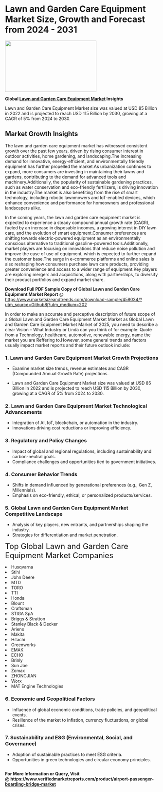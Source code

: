 <H1>Lawn and Garden Care Equipment Market Size, Growth and Forecast from 2024 - 2031</H1><img class="aligncenter size-medium wp-image-584254" src="https://thirdeyenews.in/wp-content/uploads/2024/09/Global-Market-Research-300x168.jpeg" alt="" width="300" height="168" /><p><strong>Global&nbsp;<a href="https://www.marketsizeandtrends.com/download-sample/458034/?utm_source=Github8j?utm_medium=202">Lawn and Garden Care Equipment Market</a> Insights</strong></p><p>Lawn and Garden Care Equipment Market size was valued at USD 85 Billion in 2022 and is projected to reach USD 115 Billion by 2030, growing at a CAGR of 5% from 2024 to 2030.</p><p><h2>Market Growth Insights</h2> <p>The lawn and garden care equipment market has witnessed consistent growth over the past few years, driven by rising consumer interest in outdoor activities, home gardening, and landscaping.The increasing demand for innovative, energy-efficient, and environmentally friendly equipment has further propelled the market.As urbanization continues to expand, more consumers are investing in maintaining their lawns and gardens, contributing to the demand for advanced tools and machinery.Additionally, the popularity of sustainable gardening practices, such as water conservation and eco-friendly fertilizers, is driving innovation in the industry.The market is also benefiting from the rise of smart technology, including robotic lawnmowers and IoT-enabled devices, which enhance convenience and performance for homeowners and professional landscapers alike.</p> <p>In the coming years, the lawn and garden care equipment market is expected to experience a steady compound annual growth rate (CAGR), fueled by an increase in disposable incomes, a growing interest in DIY lawn care, and the evolution of smart equipment.Consumer preferences are shifting towards electric-powered equipment as an environmentally conscious alternative to traditional gasoline-powered tools.Additionally, market players are focusing on innovations that reduce noise pollution and improve the ease of use of equipment, which is expected to further expand the customer base.The surge in e-commerce platforms and online sales is also reshaping how consumers purchase lawn care products, providing greater convenience and access to a wider range of equipment.Key players are exploring mergers and acquisitions, along with partnerships, to diversify their product portfolios and expand market share.</p> <p><span class=""><strong>Download Full PDF Sample Copy of Global Lawn and Garden Care Equipment Market Report</strong> @ <a href="https://www.marketsizeandtrends.com/download-sample/458034/?utm_source=Github8j?utm_medium=202" target="_blank">https://www.marketsizeandtrends.com/download-sample/458034/?utm_source=Github8j?utm_medium=202</a></span></p><p>In order to make an accurate and perceptive description of future scope of a Global&nbsp;Lawn and Garden Care Equipment Market Market as Global&nbsp;Lawn and Garden Care Equipment Market Market of 2025, you need to describe a clear Vision &ndash; What Industry or Linda can you think of for example: Quote from a Technology, healthcare, automotive, renewable energy, name the market you are Reffering to.However, some general trends and factors usually impact market reports and their future outlook include:</p><h3>1.&nbsp;<strong>Lawn and Garden Care Equipment Market Growth Projections</strong></h3><ul><li>Examine market size trends, revenue estimates and CAGR (Compounded Annual Growth Rate) projections.</li><li><p>Lawn and Garden Care Equipment Market size was valued at USD 85 Billion in 2022 and is projected to reach USD 115 Billion by 2030, growing at a CAGR of 5% from 2024 to 2030.</p></li></ul><h3>2.&nbsp;<strong>Lawn and Garden Care Equipment Market Technological Advancements</strong></h3><ul><li>Integration of AI, IoT, blockchain, or automation in the industry.</li><li>Innovations driving cost reductions or improving efficiency.</li></ul><h3>3.&nbsp;<strong>Regulatory and Policy Changes</strong></h3><ul><li>Impact of global and regional regulations, including sustainability and carbon-neutral goals.</li><li>Compliance challenges and opportunities tied to government initiatives.</li></ul><h3>4.&nbsp;<strong>Consumer Behavior Trends</strong></h3><ul><li>Shifts in demand influenced by generational preferences (e.g., Gen Z, Millennials).</li><li>Emphasis on eco-friendly, ethical, or personalized products/services.</li></ul><h3>5.&nbsp;<strong>Global Lawn and Garden Care Equipment Market Competitive Landscape</strong></h3><ul><li>Analysis of key players, new entrants, and partnerships shaping the industry.</li><li>Strategies for differentiation and market penetration.</li></ul><p data-pm-slice="1 1 []"><span style="color: inherit; font-family: inherit; font-size: 25px;">Top Global Lawn and Garden Care Equipment Market Companies</span></p><div class="" data-test-id=""><p><li>Husqvarna</li><li> Stihl</li><li> John Deere</li><li> MTD</li><li> TORO</li><li> TTI</li><li> Honda</li><li> Blount</li><li> Craftsman</li><li> STIGA SpA</li><li> Briggs & Stratton</li><li> Stanley Black & Decker</li><li> Ariens</li><li> Makita</li><li> Hitachi</li><li> Greenworks</li><li> EMAK</li><li> ECHO</li><li> Brinly</li><li> Sun Joe</li><li> Zomax</li><li> ZHONGJIAN</li><li> Worx</li><li> MAT Engine Technologies</li></p></div><h3>6.&nbsp;<strong>Economic and Geopolitical Factors</strong></h3><ul><li>Influence of global economic conditions, trade policies, and geopolitical events.</li><li>Resilience of the market to inflation, currency fluctuations, or global crises.</li></ul><h3>7.&nbsp;<strong>Sustainability and ESG (Environmental, Social, and Governance)</strong></h3><ul><li>Adoption of sustainable practices to meet ESG criteria.</li><li>Opportunities in green technologies and circular economy principles.</li></ul><h2><strong style="font-size: 14px;">For More Information or Query, Visit @&nbsp;</strong><a style="background-color: #ffffff; font-size: 14px;" href="https://www.marketsizeandtrends.com/report/lawn-and-garden-care-equipment-market/" target="_blank">https://www.verifiedmarketreports.com/product/airport-passenger-boarding-bridge-market</a></h2>